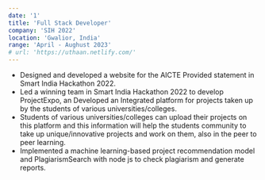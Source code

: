 ```yaml
---
date: '1'
title: 'Full Stack Developer'
company: 'SIH 2022'
location: 'Gwalior, India'
range: 'April - Aughust 2023'
# url: 'https://uthaan.netlify.com/'
---
```


- Designed and developed a website for the AICTE Provided statement in Smart India Hackathon 2022.
- Led a winning team in Smart India Hackathon 2022 to develop ProjectExpo, an Developed an Integrated platform for projects taken up by the students of various universities/colleges.
- Students of various universities/colleges can upload their projects on this platform and this information will help the students community to take up unique/innovative projects and work on them, also in the peer to peer learning.
- Implemented a machine learning-based project recommendation model and PlagiarismSearch with node js to check plagiarism and generate reports.
